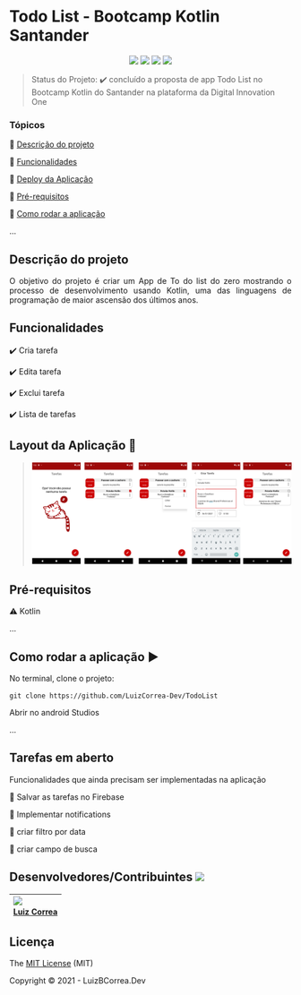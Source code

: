 <h1>Todo List - Bootcamp Kotlin Santander</h1> 

<p align="center">
  <img src="https://img.shields.io/static/v1?label=kotlin&message=language&color=blue&style=for-the-badge&logo=kotlin"/>  
  <img src="http://img.shields.io/static/v1?label=License&message=MIT&color=yellow&style=for-the-badge"/>
   <img src="http://img.shields.io/static/v1?label=STATUS&message=DESAFIO%20CONCLUÍDO&color=green&style=for-the-badge"/>
   <img src="http://img.shields.io/static/v1?label=NEWSTATUS&message=EM%20DESENVOLVIMENTO%20DE%20MELHORIAS&color=red&style=for-the-badge"/>
</p>


> Status do Projeto: :heavy_check_mark: concluído a proposta de app Todo List no Bootcamp Kotlin do Santander na plataforma da Digital Innovation One

### Tópicos 

:small_blue_diamond: [Descrição do projeto](#descrição-do-projeto)

:small_blue_diamond: [Funcionalidades](#funcionalidades)

:small_blue_diamond: [Deploy da Aplicação](#funcionalidades)

:small_blue_diamond: [Pré-requisitos](#pré-requisitos)

:small_blue_diamond: [Como rodar a aplicação](#como-rodar-a-aplicação-arrow_forward)

... 



## Descrição do projeto 

<p align="justify">
  O objetivo do projeto é criar um App de To do list do zero mostrando o processo de desenvolvimento usando Kotlin, uma das linguagens de programação de maior ascensão dos últimos anos.
</p>


## Funcionalidades

:heavy_check_mark: Cria  tarefa  

:heavy_check_mark: Edita tarefa  

:heavy_check_mark: Exclui tarefa

:heavy_check_mark: Lista de tarefas  

## Layout da Aplicação :dash:

> ![](https://github.com/LuizCorrea-Dev/TodoList/blob/master/imagens/screenshot.png?raw=true)



## Pré-requisitos

:warning: Kotlin

...

## Como rodar a aplicação :arrow_forward:

No terminal, clone o projeto: 

```
git clone https://github.com/LuizCorrea-Dev/TodoList
```

Abrir no android Studios

... 


## Tarefas em aberto

Funcionalidades que ainda precisam ser implementadas na aplicação

:memo: Salvar as tarefas no Firebase 

:memo: Implementar notifications

:memo: criar filtro por data

:memo: criar campo de busca

## Desenvolvedores/Contribuintes <img src="https://octocat-generator-assets.githubusercontent.com/my-octocat-1625603696239.png" width=115>



| <img src="https://avatars.githubusercontent.com/u/63646335?v=4" width=115><br>[Luiz Correa](https://github.com/LuizCorrea-Dev) |
| :----------------------------------------------------------- |





## Licença 

The [MIT License]() (MIT)

Copyright :copyright: 2021 - LuizBCorrea.Dev
